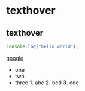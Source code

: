 # texthover
## texthover
```javascript
console.log("hello world");
```

[google](https://google.com)
- one
- two
- three 
**1.** abc
**2.** bcd
**3.** cde
